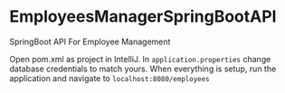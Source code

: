 # EmployeesManagerSpringBootAPI
SpringBoot API For Employee Management

Open pom.xml as project in IntelliJ.
In ```application.properties``` change database credentials to match yours.
When everything is setup, run the application and navigate to ```localhost:8080/employees```
